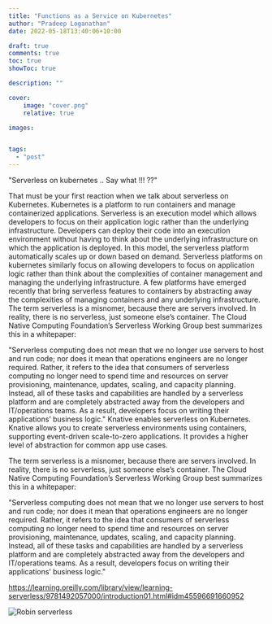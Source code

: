 ```yaml
---
title: "Functions as a Service on Kubernetes"
author: "Pradeep Loganathan"
date: 2022-05-18T13:40:06+10:00

draft: true
comments: true
toc: true
showToc: true

description: ""

cover:
    image: "cover.png"
    relative: true

images:


tags:
  - "post"
---
```


 "Serverless on kubernetes .. Say what !!! ??"

That must be your first reaction when we talk about serverless on Kubernetes. Kubernetes is a platform to run containers and manage containerized applications. Serverless is an execution model which allows developers to focus on their application logic rather than the underlying infrastructure. Developers can deploy their code into an execution environment without having to think about the underlying infrastructure on which the application is deployed. In this model, the serverless platform automatically scales up or down based on demand. Serverless platforms on kubernetes similarly focus on allowing developers to focus on application logic rather than think about the complexities of container management and managing the underlying infrastructure.
A few platforms have emerged recently that bring serverless features to containers by abstracting away the complexities of managing containers and any underlying infrastructure.
The term serverless is a misnomer, because there are servers involved. In reality, there is no serverless, just someone else’s container. The Cloud Native Computing Foundation’s Serverless Working Group best summarizes this in a whitepaper:

"Serverless computing does not mean that we no longer use servers to host and run code; nor does it mean that operations engineers are no longer required. Rather, it refers to the idea that consumers of serverless computing no longer need to spend time and resources on server provisioning, maintenance, updates, scaling, and capacity planning. Instead, all of these tasks and capabilities are handled by a serverless platform and are completely abstracted away from the developers and IT/operations teams. As a result, developers focus on writing their applications’ business logic."
 Knative enables serverless on Kubernetes. Knative allows you to create serverless environments using containers, supporting event-driven scale-to-zero applications. It provides a higher level of abstraction for common app use cases.

 The term serverless is a misnomer, because there are servers involved. In reality, there is no serverless, just someone else’s container. The Cloud Native Computing Foundation’s Serverless Working Group best summarizes this in a whitepaper:

"Serverless computing does not mean that we no longer use servers to host and run code; nor does it mean that operations engineers are no longer required. Rather, it refers to the idea that consumers of serverless computing no longer need to spend time and resources on server provisioning, maintenance, updates, scaling, and capacity planning. Instead, all of these tasks and capabilities are handled by a serverless platform and are completely abstracted away from the developers and IT/operations teams. As a result, developers focus on writing their applications’ business logic."

https://learning.oreilly.com/library/view/learning-serverless/9781492057000/introduction01.html#idm45596691660952

![Robin serverless](/images/tuServerless_Robin.png)